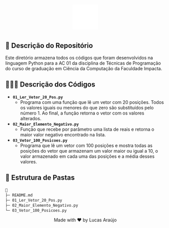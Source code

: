 <h1 align="center">
    <img alt="Impacta Logo" height="80" title="Azure Logo" src="../../../../.github/impacta-logo.png">
</h1>

## 📝 Descrição do Repositório

Este diretório armazena todos os códigos que foram desenvolvidos na linguagem Python para a AC 01 da disciplina de Técnicas de Programação do curso de graduação em Ciência da Computação da Faculdade Impacta.

## 👨🏻‍💻 Descrição dos Códigos

- **`01_Ler_Vetor_20_Pos.py`**
  - Programa com uma função que lê um vetor com 20 posições. Todos os valores iguais ou menores do que zero são substituídos pelo número 1. Ao final, a função retorna o vetor com os valores alterados.
- **`02_Maior_Elemento_Negativo.py`**
  - Função que recebe por parâmetro uma lista de reais e retorna o maior valor negativo encontrado na lista.
- **`03_Vetor_100_Posicoes.py`**
  - Programa que lê um vetor com 100 posições e mostra todas as posições do vetor que armazenam um valor maior ou igual a 10, o valor armazenado em cada uma das posições e a média desses valores.

## 📁 Estrutura de Pastas

```
📁
├─ README.md
├─ 01_Ler_Vetor_20_Pos.py
├─ 02_Maior_Elemento_Negativo.py
└─ 03_Vetor_100_Posicoes.py
```

<div align="center">
  <p>Made with ❤ by Lucas Araújo</p>
</div>